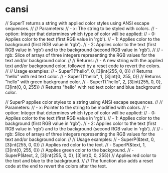 # cansi

// SuperT returns a string with applied color styles using ANSI escape sequences.
//
// Parameters:
// - x: The string to be styled with colors.
// - option: Integer that determines which type of color will be applied:
//   - 0: Applies color to the text (first RGB value in 'rgb').
//   - 1: Applies color to the background (first RGB value in 'rgb').
//   - 2: Applies color to the text (first RGB value in 'rgb') and to the background (second RGB value in 'rgb').
//
// - rgb: Slice of arrays of three integers representing the RGB values for the text and/or background color.
//
// Returns:
// - A new string with the applied text and/or background color, followed by a reset code to revert the colors.
//
// Usage examples:
// - SuperT("hello", 0, [3]int{255, 0, 0})   // Returns "hello" with red text color.
// - SuperT("hello", 1, [3]int{0, 255, 0})   // Returns "hello" with green background color.
// - SuperT("hello", 2, [3]int{255, 0, 0}, [3]int{0, 0, 255})   // Returns "hello" with red text color and blue background color.



// SuperP applies color styles to a string using ANSI escape sequences.
//
// Parameters:
// - x: Pointer to the string to be modified with colors.
// - option: Integer that determines which type of color will be applied:
//   - 0: Applies color to the text (first RGB value in 'rgb').
//   - 1: Applies color to the background (first RGB value in 'rgb').
//   - 2: Applies color to the text (first RGB value in 'rgb') and to the background (second RGB value in 'rgb').
//
// - rgb: Slice of arrays of three integers representing the RGB values for the text and/or background color.
//
// Usage examples:
// - SuperP(&text, 0, [3]int{255, 0, 0})   // Applies red color to the text.
// - SuperP(&text, 1, [3]int{0, 255, 0})   // Applies green color to the background.
// - SuperP(&text, 2, [3]int{255, 0, 0}, [3]int{0, 0, 255})   // Applies red color to the text and blue to the background.
//
// The function also adds a reset code at the end to revert the colors after the text.

